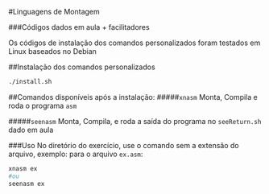 #Linguagens de Montagem

###Códigos dados em aula + facilitadores

Os códigos de instalação dos comandos personalizados foram testados em Linux baseados no Debian

##Instalação dos comandos personalizados

````bash
./install.sh
````

##Comandos disponíveis após a instalação:
#####`xnasm`
Monta, Compila e roda o programa `asm`

#####`seenasm`
Monta, Compila, e roda a saída do programa no `seeReturn.sh` dado em aula

###Uso
No diretório do exercício, use o comando sem a extensão do arquivo, exemplo: para o arquivo `ex.asm`:
````bash
xnasm ex
#ou
seenasm ex
````
